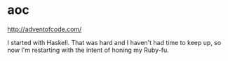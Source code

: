 # aoc
http://adventofcode.com/

I started with Haskell. That was hard and I haven't had time to keep up, so now I'm restarting with the intent of honing my Ruby-fu.

